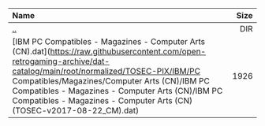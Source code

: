 |Name|Size|
|:---|---:|
|[..](../index.html)|DIR|
|[IBM PC Compatibles - Magazines - Computer Arts (CN).dat](https://raw.githubusercontent.com/open-retrogaming-archive/dat-catalog/main/root/normalized/TOSEC-PIX/IBM/PC Compatibles/Magazines/Computer Arts (CN)/IBM PC Compatibles - Magazines - Computer Arts (CN)/IBM PC Compatibles - Magazines - Computer Arts (CN) (TOSEC-v2017-08-22_CM).dat)|1926|
